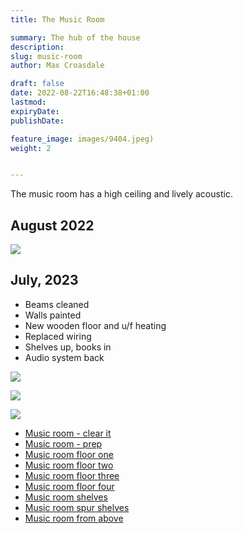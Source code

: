 ```yaml
---
title: The Music Room

summary: The hub of the house
description: 
slug: music-room
author: Max Croasdale

draft: false
date: 2022-08-22T16:48:38+01:00
lastmod: 
expiryDate: 
publishDate: 

feature_image: images/9404.jpeg)
weight: 2


---
```

The music room has a high ceiling and lively acoustic. 

## August 2022

![](/images/9404.jpeg)

<!--
## September 2023

![](/images/0180.jpeg)


![](/images/9417.jpeg)

![](/images/9416.jpeg)

![](/images/9415.jpeg)

![](/images/2779.jpeg)
-->

## July, 2023

- Beams cleaned
- Walls painted
- New wooden floor and u/f heating
- Replaced wiring
- Shelves up, books in
- Audio system back

![](/images/1646.jpeg)

![](/images/1647.jpeg)

![](/images/2959.jpeg )

- [Music room - clear it](/posts/2023/feb-2023/clear-music-room/)
- [Music room - prep](/posts/2023/mar-2023/prep-music-room/)
- [Music room floor one](/posts/2023/apr-2023/good-friday/)
- [Music room floor two](/posts/2023/apr-2023/super-saterday/)
- [Music room floor three](/posts/2023/apr-2023/awesome-sunday/)
- [Music room floor four](/posts/2023/may-2023/wood-floor-final/)
- [Music room shelves](/posts/2023//jul-2023/shelves/)
- [Music room spur shelves](/posts/2023/sept-2023/spur-shelves/)
- [Music room from above](/posts/2024/jul-2024/music-room-from-above/)
